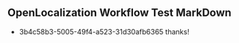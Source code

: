 ## OpenLocalization Workflow Test MarkDown
* 3b4c58b3-5005-49f4-a523-31d30afb6365 thanks!

<!--HONumber=Aug16_HO4-->


